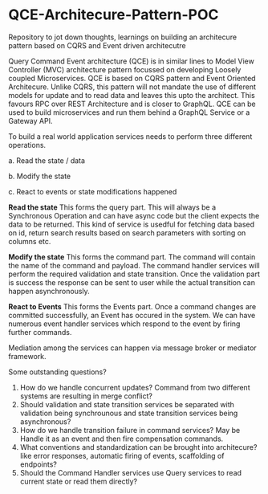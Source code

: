 # QCE-Architecure-Pattern-POC
Repository to jot down thoughts, learnings on building an architecure pattern based on CQRS and Event driven architecutre

Query Command Event architecture (QCE) is in similar lines to Model View Controller (MVC) architecture pattern focussed on developing Loosely coupled Microservices. QCE is based on CQRS pattern and Event Oriented Architecure. Unlike CQRS, this pattern will not mandate the use of different models for update and to read data and leaves this upto the architect. This favours RPC over REST Architecture and is closer to GraphQL. QCE can be used to build microservices and run them behind a GraphQL Service or a Gateway API. 

To build a real world application services needs to perform three different operations.  

   a. Read the state / data
   
   b. Modify the state 
   
   c. React to events or state modifications happened


**Read the state**
This forms the query part. This will always be a Synchronous Operation and can have async code but the client expects the data to be returned. This kind of service is usedful for fetching data based on id, return search results based on search parameters with sorting on columns etc.

**Modify the state**
This forms the command part. The command will contain the name of the command and payload. The command handler services will perform the required validation and state transition. Once the validation part is success the response can be sent to user while the actual transition can happen asynchronously.

**React to Events**
This forms the Events part. Once a command changes are committed successfully, an Event has occured in the system. We can have numerous event handler services which respond to the event by firing further commands.

Mediation among the services can happen via message broker or mediator framework.

Some outstanding questions?
1. How do we handle concurrent updates? Command from two different systems are resulting in merge conflict? 
2. Should validation and state transition services be separated with validation being synchrounous and state transition services being asynchronous?
3. How do we handle transition failure in command services? May be Handle it as an event and then fire compensation commands.
4. What conventions and standardization can be brought into architecure? like error responses, automatic firing of events, scaffolding of endpoints?
5. Should the Command Handler services use Query services to read current state or read them directly?
